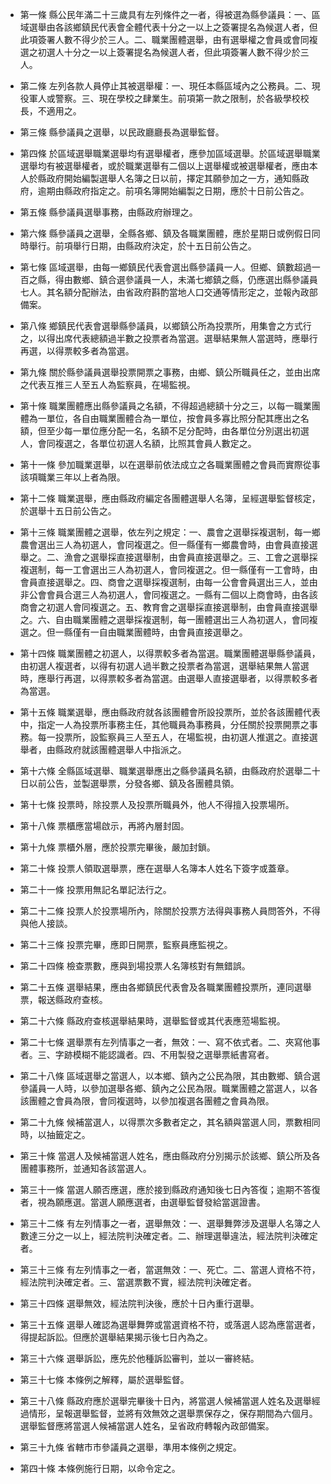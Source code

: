 * 第一條 縣公民年滿二十三歲具有左列條件之一者，得被選為縣參議員：一、區域選舉由各該鄉鎮民代表會全體代表十分之一以上之簽署提名為候選人者，但此項簽署人數不得少於三人。二、職業團體選舉，由有選舉權之會員或會同複選之初選人十分之一以上簽署提名為候選人者，但此項簽署人數不得少於三人。

* 第二條 左列各款人員停止其被選舉權：一、現任本縣區域內之公務員。二、現役軍人或警察。三、現在學校之肆業生。前項第一款之限制，於各級學校校長，不適用之。

* 第三條 縣參議員之選舉，以民政廳廳長為選舉監督。

* 第四條 於區域選舉職業選舉均有選舉權者，應參加區域選舉。於區域選舉職業選舉均有被選舉權者，或於職業選舉有二個以上選舉權或被選舉權者，應由本人於縣政府開始編製選舉人名簿之日以前，擇定其願參加之一方，通知縣政府，逾期由縣政府指定之。前項名簿開始編製之日期，應於十日前公告之。

* 第五條 縣參議員選舉事務，由縣政府辦理之。

* 第六條 縣參議員之選舉，全縣各鄉、鎮及各職業團體，應於星期日或例假日同時舉行。前項舉行日期，由縣政府決定，於十五日前公告之。

* 第七條 區域選舉，由每一鄉鎮民代表會選出縣參議員一人。但鄉、鎮數超過一百之縣，得由數鄉、鎮合選參議員一人，未滿七鄉鎮之縣，仍應選出縣參議員七人。其名額分配辦法，由省政府斟酌當地人口交通等情形定之，並報內政部備案。

* 第八條 鄉鎮民代表會選舉縣參議員，以鄉鎮公所為投票所，用集會之方式行之，以得出席代表總額過半數之投票者為當選。選舉結果無人當選時，應舉行再選，以得票較多者為當選。

* 第九條 關於縣參議員選舉投票開票之事務，由鄉、鎮公所職員任之，並由出席之代表互推三人至五人為監察員，在場監視。

* 第十條 職業團體應出縣參議員之名額，不得超過總額十分之三，以每一職業團體為一單位，各自由職業團體合為一單位，按會員多寡比照分配其應出之名額，但至少每一單位應分配一名，名額不足分配時，由各單位分別選出初選人，會同複選之，各單位初選人名額，比照其會員人數定之。

* 第十一條 參加職業選舉，以在選舉前依法成立之各職業團體之會員而實際從事該項職業三年以上者為限。

* 第十二條 職業選舉，應由縣政府編定各團體選舉人名簿，呈經選舉監督核定，於選舉十五日前公告之。

* 第十三條 職業團體之選舉，依左列之規定：一、農會之選舉採複選制，每一鄉農會選出三人為初選人，會同複選之。但一縣僅有一鄉農會時，由會員直接選舉之。二、漁會之選舉採直接選舉制，由會員直接選舉之。三、工會之選舉採複選制，每一工會選出三人為初選人，會同複選之。但一縣僅有一工會時，由會員直接選舉之。四、商會之選舉採複選制，由每一公會會員選出三人，並由非公會會員合選三人為初選人，會同複選之。一縣有二個以上商會時，由各該商會之初選人會同複選之。五、教育會之選舉採直接選舉制，由會員直接選舉之。六、自由職業團體之選舉採複選制，每一團體選出三人為初選人，會同複選之。但一縣僅有一自由職業團體時，由會員直接選舉之。

* 第十四條 職業團體之初選人，以得票較多者為當選。職業團體選舉縣參議員，由初選人複選者，以得有初選人過半數之投票者為當選，選舉結果無人當選時，應舉行再選，以得票較多者為當選。由選舉人直接選舉者，以得票較多者為當選。

* 第十五條 職業選舉，應由縣政府就各該團體會所設投票所，並於各該團體代表中，指定一人為投票所事務主任，其他職員為事務員，分任關於投票開票之事務。每一投票所，設監察員三人至五人，在場監視，由初選人推選之。直接選舉者，由縣政府就該團體選舉人中指派之。

* 第十六條 全縣區域選舉、職業選舉應出之縣參議員名額，由縣政府於選舉二十日以前公告，並製選舉票，分發各鄉、鎮及各團體具領。

* 第十七條 投票時，除投票人及投票所職員外，他人不得擅入投票場所。

* 第十八條 票櫃應當場啟示，再將內層封固。

* 第十九條 票櫃外層，應於投票完畢後，嚴加封鎖。

* 第二十條 投票人領取選舉票，應在選舉人名簿本人姓名下簽字或蓋章。

* 第二十一條 投票用無記名單記法行之。

* 第二十二條 投票人於投票場所內，除關於投票方法得與事務人員問答外，不得與他人接談。

* 第二十三條 投票完畢，應即日開票，監察員應監視之。

* 第二十四條 檢查票數，應與到場投票人名簿核對有無錯誤。

* 第二十五條 選舉結果，應由各鄉鎮民代表會及各職業團體投票所，連同選舉票，報送縣政府查核。

* 第二十六條 縣政府查核選舉結果時，選舉監督或其代表應蒞場監視。

* 第二十七條 選舉票有左列情事之一者，無效：一、寫不依式者。二、夾寫他事者。三、字跡模糊不能認識者。四、不用製發之選舉票紙書寫者。

* 第二十八條 區域選舉之當選人，以本鄉、鎮內之公民為限，其由數鄉、鎮合選參議員一人時，以參加選舉各鄉、鎮內之公民為限。職業團體之當選人，以各該團體之會員為限，會同複選時，以參加複選各團體之會員為限。

* 第二十九條 候補當選人，以得票次多數者定之，其名額與當選人同，票數相同時，以抽籤定之。

* 第三十條 當選人及候補當選人姓名，應由縣政府分別揭示於該鄉、鎮公所及各團體事務所，並通知各該當選人。

* 第三十一條 當選人願否應選，應於接到縣政府通知後七日內答復；逾期不答復者，視為願應選。當選人願應選者，由選舉監督發給當選證書。

* 第三十二條 有左列情事之一者，選舉無效：一、選舉舞弊涉及選舉人名簿之人數達三分之一以上，經法院判決確定者。二、辦理選舉違法，經法院判決確定者。

* 第三十三條 有左列情事之一者，當選無效：一、死亡。二、當選人資格不符，經法院判決確定者。三、當選票數不實，經法院判決確定者。

* 第三十四條 選舉無效，經法院判決後，應於十日內重行選舉。

* 第三十五條 選舉人確認為選舉舞弊或當選資格不符，或落選人認為應當選者，得提起訴訟。但應於選舉結果揭示後七日內為之。

* 第三十六條 選舉訴訟，應先於他種訴訟審判，並以一審終結。

* 第三十七條 本條例之解釋，屬於選舉監督。

* 第三十八條 縣政府應於選舉完畢後十日內，將當選人候補當選人姓名及選舉經過情形，呈報選舉監督，並將有效無效之選舉票保存之，保存期間為六個月。選舉監督應將當選人候補當選人姓名，呈省政府轉報內政部備案。

* 第三十九條 省轄市市參議員之選舉，準用本條例之規定。

* 第四十條 本條例施行日期，以命令定之。

